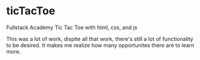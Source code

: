 # ticTacToe
Fullstack Academy Tic Tac Toe with html, css, and js

This was a lot of work, dispite all that work, there's still a lot of functionality to be desired. It makes me realize how many opportunites there are to learn more.
